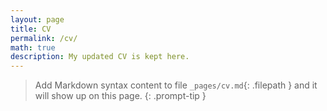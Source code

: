 ```yaml
---
layout: page
title: CV
permalink: /cv/
math: true
description: My updated CV is kept here. 
---
```


> Add Markdown syntax content to file `_pages/cv.md`{: .filepath } and it will show up on this page.
{: .prompt-tip }